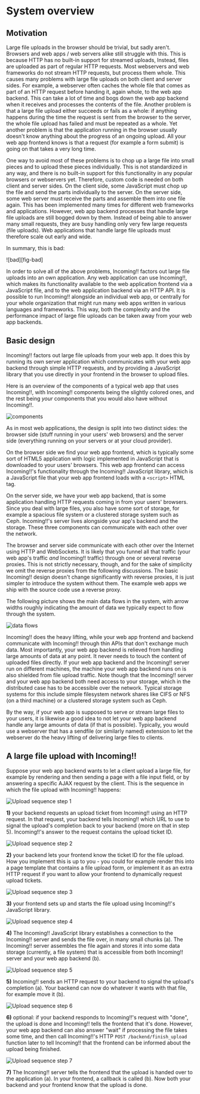 System overview
===============

Motivation
----------

Large file uploads in the browser should be trivial, but sadly aren't. Browsers and web apps / web servers alike still struggle with this. This is because HTTP has no built-in support for streamed uploads, Instead, files are uploaded as part of regular HTTP requests. Most webservers and web frameworks do not stream HTTP requests, but process them whole. This causes many problems with large file uploads on both client and server sides. For example, a webserver often caches the whole file that comes as part of an HTTP request before handing it, again whole, to the web app backend. This can take a lot of time and bogs down the web app backend when it receives and processes the contents of the file. Another problem is that a large file upload either succeeds or fails as a whole: if anything happens during the time the request is sent from the browser to the server, the whole file upload has failed and must be repeated as a whole. Yet another problem is that the application running in the browser usually doesn't know anything about the progress of an ongoing upload. All your web app frontend knows is that a request (for example a form submit) is going on that takes a very long time.

One way to avoid most of these problems is to chop up a large file into small pieces and to upload these pieces individually. This is not standardized in any way, and there is no built-in support for this functionality in any popular browsers or webservers yet. Therefore, custom code is needed on both client and server sides. On the client side, some JavaScript must chop up the file and send the parts individually to the server. On the server side, some web server must receive the parts and assemble them into one file again. This has been implemented many times for different web frameworks and applications. However, web app backend processes that handle large file uploads are still bogged down by them. Instead of being able to answer many small requests, they are busy handling only very few large requests (file uploads). Web applications that handle large file uploads must therefore scale out early and wide.

In summary, this is bad:

![bad][fig-bad]

In order to solve all of the above problems, Incoming!! factors out large file uploads into an own application. Any web application can use Incoming!!, which makes its functionality available to the web application frontend via a JavaScript file, and to the web application backend via an HTTP API. It is possible to run Incoming!! alongside an individual web app, or centrally for your whole organization that might run many web apps written in various languages and frameworks. This way, both the complexity and the performance impact of large file uploads can be taken away from your web app backends.


Basic design
------------

Incoming!! factors out large file uploads from your web app. It does this by running its own server application which communicates with your web app backend through simple HTTP requests, and by providing a JavaScript library that you use directly in your frontend in the browser to upload files.

Here is an overview of the components of a typical web app that uses Incoming!!, with Incoming!! components being the slightly colored ones, and the rest being *your* components that you would also have without Incoming!!.

![components][fig-components]

As in most web applications, the design is split into two distinct sides: the browser side (stuff running in your users' web browsers) and the server side (everything running on your servers or at your cloud provider).

On the browser side we find your web app frontend, which is typically some sort of HTML5 application with logic implemented in JavaScript that is downloaded to your users' browsers. This web app frontend can access Incoming!!'s functionality through the Incoming!! JavaScript library, which is a JavaScript file that your web app frontend loads with a `<script>` HTML tag.

On the server side, we have your web app backend, that is some application handling HTTP requests coming in from your users' browsers. Since you deal with large files, you also have some sort of storage, for example a spacious file system or a clustered storage system such as Ceph. Incoming!!'s server lives alongside your app's backend and the storage. These three components can communicate with each other over the network.

The browser and server side communicate with each other over the Internet using HTTP and WebSockets. It is likely that you funnel all that traffic (your web app's traffic *and* Incoming!! traffic) through one or several reverse proxies. This is not strictly necessary, though, and for the sake of simplicity we omit the reverse proxies from the following discussions. The basic Incoming!! design doesn't change significantly with reverse proxies, it is just simpler to introduce the system without them. The example web apps we ship with the source code use a reverse proxy.

The following picture shows the main data flows in the system, with arrow widths roughly indicating the amount of data we typically expect to flow through the system.

![data flows][fig-data_flows]

Incoming!! does the heavy lifting, while your web app frontend and backend communicate with Incoming!! through thin APIs that don't exchange much data. Most importantly, your web app backend is relieved from handling large amounts of data at any point. It never needs to touch the content of uploaded files directly. If your web app backend and the Incoming!! server run on different machines, the machine your web app backend runs on is also shielded from file upload traffic. Note though that the Incoming!! server and your web app backend both need access to your storage, which in the distributed case has to be accessible over the network. Typical storage systems for this include simple filesystem network shares like CIFS or NFS (on a third machine) or a clustered storage system such as Ceph.

By the way, if your web app is supposed to serve or stream large files to your users, it is likewise a good idea to not let your web app backend handle any large amounts of data (if that is possible). Typically, you would use a webserver that has a sendfile (or similarly named) extension to let the webserver do the heavy lifting of delivering large files to clients.


A large file upload with Incoming!!
-----------------------------------

Suppose your web app backend wants to let a client upload a large file, for example by rendering and then sending a page with a file input field, or by answering a specific AJAX request by the client. This is the sequence in which the file upload with Incoming!! happens:


![Upload sequence step 1][fig-seq1]

**1)** your backend requests an upload ticket from Incoming!! using an HTTP request. In that request, your backend tells Incoming!! which URL to use to signal the upload's completion back to your backend (more on that in step 5). Incoming!!'s answer to the request contains the upload ticket ID.

![Upload sequence step 2][fig-seq2]

**2)** your backend lets your frontend know the ticket ID for the file upload. How you implement this is up to you - you could for example render this into a page template that contains a file upload form, or implement it as an extra HTTP request if you want to allow your frontend to dynamically request upload tickets.

![Upload sequence step 3][fig-seq3]

**3)** your frontend sets up and starts the file upload using Incoming!!'s JavaScript library.

![Upload sequence step 4][fig-seq4]

**4)** The Incoming!! JavaScript library establishes a connection to the Incoming!! server and sends the file over, in many small chunks (a). The Incoming!! server assembles the file again and stores it into some data storage (currently, a file system) that is accessible from both Incoming!! server and your web app backend (b).

![Upload sequence step 5][fig-seq5]

**5)** Incoming!! sends an HTTP request to your backend to signal the upload's completion (a). Your backend can now do whatever it wants with that file, for example move it (b).

![Upload sequence step 6][fig-seq6]

**6)** optional: if your backend responds to Incoming!!'s request with "done", the upload is done and Incoming!! tells the frontend that it's done. However, your web app backend can also answer "wait" if processing the file takes some time, and then call Incoming!!'s HTTP `POST /backend/finish_upload` function later to tell Incoming!! that the frontend can be informed about the upload being finished.

![Upload sequence step 7][fig-seq7]

**7)** The Incoming!! server tells the frontend that the upload is handed over to the application (a). In your frontend, a callback is called (b). Now both your backend and your frontend know that the upload is done.

[fig-components]: figures/components.png
[fig-data_flows]: figures/data_flows.png
[fig-seq1]: figures/seq1.png
[fig-seq2]: figures/seq2.png
[fig-seq3]: figures/seq3.png
[fig-seq4]: figures/seq4.png
[fig-seq5]: figures/seq5.png
[fig-seq6]: figures/seq6.png
[fig-seq7]: figures/seq7.png
